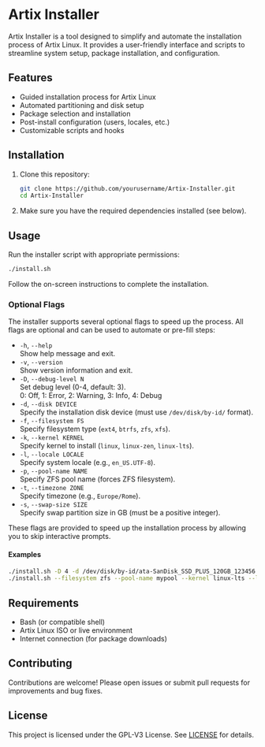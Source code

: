 # Artix Installer

Artix Installer is a tool designed to simplify and automate the installation process of Artix Linux. It provides a user-friendly interface and scripts to streamline system setup, package installation, and configuration.

## Features

- Guided installation process for Artix Linux
- Automated partitioning and disk setup
- Package selection and installation
- Post-install configuration (users, locales, etc.)
- Customizable scripts and hooks

## Installation

1. Clone this repository:
    ```sh
    git clone https://github.com/yourusername/Artix-Installer.git
    cd Artix-Installer
    ```
2. Make sure you have the required dependencies installed (see below).

## Usage

Run the installer script with appropriate permissions:
```sh
./install.sh
```
Follow the on-screen instructions to complete the installation.

### Optional Flags

The installer supports several optional flags to speed up the process. All flags are optional and can be used to automate or pre-fill steps:

- `-h`, `--help`  
  Show help message and exit.
- `-v`, `--version`  
  Show version information and exit.
- `-D`, `--debug-level N`  
  Set debug level (0-4, default: 3).  
  0: Off, 1: Error, 2: Warning, 3: Info, 4: Debug
- `-d`, `--disk DEVICE`  
  Specify the installation disk device (must use `/dev/disk/by-id/` format).
- `-f`, `--filesystem FS`  
  Specify filesystem type (`ext4`, `btrfs`, `zfs`, `xfs`).
- `-k`, `--kernel KERNEL`  
  Specify kernel to install (`linux`, `linux-zen`, `linux-lts`).
- `-l`, `--locale LOCALE`  
  Specify system locale (e.g., `en_US.UTF-8`).
- `-p`, `--pool-name NAME`  
  Specify ZFS pool name (forces ZFS filesystem).
- `-t`, `--timezone ZONE`  
  Specify timezone (e.g., `Europe/Rome`).
- `-s`, `--swap-size SIZE`  
  Specify swap partition size in GB (must be a positive integer).

These flags are provided to speed up the installation process by allowing you to skip interactive prompts.

#### Examples

```sh
./install.sh -D 4 -d /dev/disk/by-id/ata-SanDisk_SSD_PLUS_120GB_123456 -f ext4 -k linux-zen -l en_US.UTF-8 -s 8
./install.sh --filesystem zfs --pool-name mypool --kernel linux-lts --locale en_GB.UTF-8 --swap-size 16
```

## Requirements

- Bash (or compatible shell)
- Artix Linux ISO or live environment
- Internet connection (for package downloads)

## Contributing

Contributions are welcome! Please open issues or submit pull requests for improvements and bug fixes.

## License

This project is licensed under the GPL-V3 License. See [LICENSE](LICENSE) for details.


